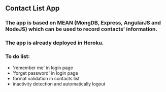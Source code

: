 ## Contact List App

### The app is based on MEAN (MongDB, Express, AngularJS and NodeJS) which can be used to record contacts' information.
### The app is already deployed in Heroku.

### To do list:
* 'remember me' in login page
* 'forget password' in login page
* format validation in contacts list
* inactivity detection and automatically logout
